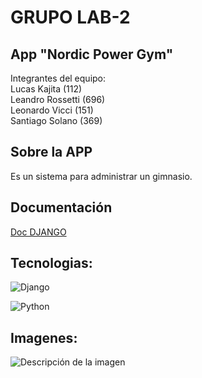 # GRUPO LAB-2
## App "Nordic Power Gym"


Integrantes del equipo:  
Lucas Kajita (112)  
Leandro Rossetti (696)  
Leonardo Vicci (151)  
Santiago Solano (369)  

## Sobre la APP

Es un sistema para administrar un gimnasio.

## Documentación

[Doc DJANGO](https://https://docs.djangoproject.com/es/5.1/)

## Tecnologias:
![Django](https://img.shields.io/badge/-Django-333333?style=flat&logo=Django)

![Python](https://img.shields.io/badge/-Python-333333?style=flat&logo=Python)




## Imagenes:

![Descripción de la imagen](https://iili.io/2YHU5Cl.png)


